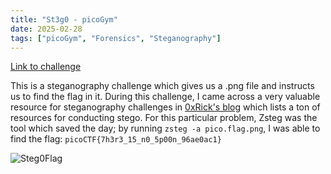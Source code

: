 ```yaml
---
title: "St3g0 - picoGym"
date: 2025-02-28
tags: ["picoGym", "Forensics", "Steganography"]
---
```

[Link to challenge](https://play.picoctf.org/practice/challenge/305?category=4&difficulty=2&page=1)

This is a steganography challenge which gives us a .png file and instructs us to find the flag in it. During this challenge, I came across a very valuable resource for steganography challenges in [0xRick's blog](https://0xrick.github.io/lists/stego/) which lists a ton of resources for conducting stego. For this particular problem, Zsteg was the tool which saved the day; by running `zsteg -a pico.flag.png`, I was able to find the flag: `picoCTF{7h3r3_15_n0_5p00n_96ae0ac1}`

![Steg0Flag](https://i.imgur.com/eNsbgYc.png)
